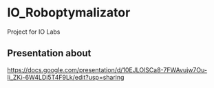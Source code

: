 # IO_Roboptymalizator
Project for IO Labs

## Presentation about
https://docs.google.com/presentation/d/10EJLOlSCa8-7FWAvujw7Ou-Ii_ZKi-6W4LDi5T4F9Lk/edit?usp=sharing
